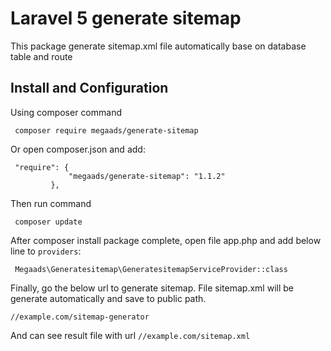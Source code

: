 # Laravel 5 generate sitemap
   This package generate sitemap.xml file automatically base on database table and route
## Install and Configuration
   Using composer command
   ```
    composer require megaads/generate-sitemap
```
   Or open composer.json and add:
   ```
    "require": {
                "megaads/generate-sitemap": "1.1.2"
            },
   ```
   Then run command 
   ```
    composer update
   ```
   After composer install package complete, open file app.php and add below line to `providers`: 
   ```
    Megaads\Generatesitemap\GeneratesitemapServiceProvider::class
   ```
   
   Finally, go the below url to generate sitemap. File sitemap.xml will be generate automatically and save to public path.
   
   ```
   //example.com/sitemap-generator
   ```
   
   And can see result file with url `//example.com/sitemap.xml`
   